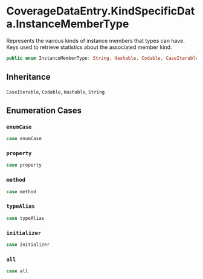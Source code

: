 # CoverageDataEntry.KindSpecificData.InstanceMemberType

Represents the various kinds of instance members that types can have. Keys  used to retrieve statistics about the associated member kind.

``` swift
public enum InstanceMemberType: String, Hashable, Codable, CaseIterable 
```

## Inheritance

`CaseIterable`, `Codable`, `Hashable`, `String`

## Enumeration Cases

### `enumCase`

``` swift
case enumCase
```

### `property`

``` swift
case property
```

### `method`

``` swift
case method
```

### `typeAlias`

``` swift
case typeAlias
```

### `initializer`

``` swift
case initializer
```

### `all`

``` swift
case all
```
